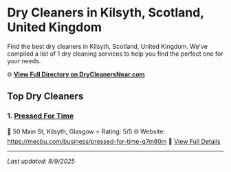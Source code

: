 # Dry Cleaners in Kilsyth, Scotland, United Kingdom

Find the best dry cleaners in Kilsyth, Scotland, United Kingdom. We've compiled a list of 1 dry cleaning services to help you find the perfect one for your needs.

🌐 **[View Full Directory on DryCleanersNear.com](https://drycleanersnear.com/city/United%20Kingdom/Scotland/Kilsyth)**

## Top Dry Cleaners

### 1. [Pressed For Time](https://drycleanersnear.com/dryCleaner/689408e7fa09c6c0709d97d4/pressed-for-time)
📍 50 Main St, Kilsyth, Glasgow
⭐ Rating: 5/5
🌐 Website: https://mecbu.com/business/pressed-for-time-q7m80m
🔗 [View Full Details](https://drycleanersnear.com/dryCleaner/689408e7fa09c6c0709d97d4/pressed-for-time)


---

*Last updated: 8/9/2025*
